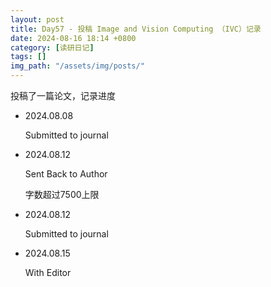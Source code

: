 ```yaml
---
layout: post
title: Day57 - 投稿 Image and Vision Computing （IVC）记录
date: 2024-08-16 18:14 +0800
category: [读研日记]
tags: []
img_path: "/assets/img/posts/"
---
```


投稿了一篇论文，记录进度

* 2024.08.08

    Submitted to journal

* 2024.08.12

    Sent Back to Author

    字数超过7500上限

* 2024.08.12

    Submitted to journal

* 2024.08.15

    With Editor
